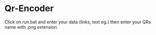 # Qr-Encoder

Click on run.bat and enter your data (links, text eg.) then enter your QRs name with .png extension.
